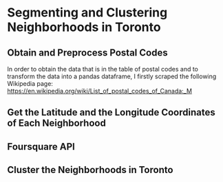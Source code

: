 # Segmenting and Clustering Neighborhoods in Toronto
## Obtain and Preprocess Postal Codes
In order to obtain the data that is in the table of postal codes and to transform the data into a pandas dataframe, I firstly scraped the following Wikipedia page: https://en.wikipedia.org/wiki/List_of_postal_codes_of_Canada:_M   
## Get the Latitude and the Longitude Coordinates of Each Neighborhood
## Foursquare API
## Cluster the Neighborhoods in Toronto
